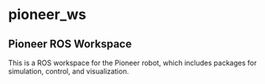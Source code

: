 # pioneer_ws
## Pioneer ROS Workspace
This is a ROS workspace for the Pioneer robot, which includes packages for simulation, control, and visualization.
